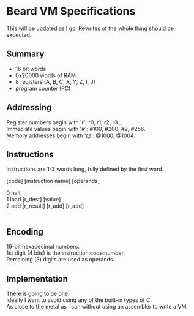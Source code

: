 Beard VM Specifications
=====
This will be updated as I go. Rewrites of the whole thing should be expected.

Summary
-----

* 16 bit words
* 0x20000 words of RAM
* 8 registers (A, B, C, X, Y, Z, I, J)
* program counter (PC)

Addressing
-----

Register numbers begin with 'r': r0, r1, r2, r3...  
Immediate values begin with '#': #100, #200, #2, #256.  
Memory addresses begin with '@': @1000, @1004.  

Instructions
-----

Instructions are 1-3 words long, fully defined by the first word.

[code] [instruction name] [operands]

0 halt  
1 load [r_dest] [value]  
2 add [r_result] [r_add] [r_add]  
...

Encoding
-----
16-bit hexadecimal numbers.  
1st digit (4 bits) is the instruction code number.  
Remaining (3) digits are used as operands.

Implementation
-----

There is going to be one.  
Ideally I want to avoid using any of the built-in types of C.  
As close to the metal as I can without using an assembler to write a VM.
